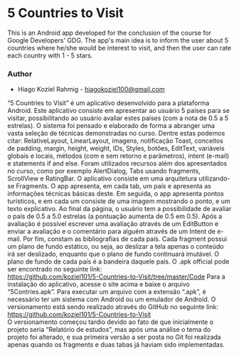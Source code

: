 # 5 Countries to Visit

This is an Android app developed for the conclusion of the course for Google Developers' GDG. The app's main idea is to inform the user about 5 countries where he/she would be interest to visit, and then the user can rate each country with 1 - 5 stars.

### Author
 * Hiago Koziel Rahmig - <hiagokoziel100@gmail.com>

“5 Countries to Visit” é um aplicativo desenvolvido para a plataforma Android. Este aplicativo consiste em apresentar ao usuário 5 países para se visitar, possibilitando ao usuário avaliar estes países (com a nota de 0.5 a 5 estrelas). O sistema foi pensado e elaborado de forma a abranger uma vasta seleção de técnicas demonstradas no curso. Dentre estas podemos citar: RelativeLayout, LinearLayout, imagens, notificação Toast, conceitos de padding, margin, height, weight, IDs, Styles, botões, EditText, variáveis globais e locais, métodos (com e sem retorno e parâmetros), intent (e-mail) e statements if and else. Foram utilizados recursos além dos apresentados no curso, como por exemplo AlertDialog, Tabs usando fragments, ScrollView e RatingBar. 
O aplicativo consiste em uma arquitetura utilizando-se Fragments. O app apresenta, em cada tab, um país e apresenta as informações técnicas básicas deste. Em seguida, o app apresenta pontos turísticos, e em cada um consiste de uma imagem mostrando o ponto, e um texto explicativo. Ao final da página, o usuário tem a possibilidade de avaliar o país de 0.5 a 5.0 estrelas (a pontuação aumenta de 0.5 em 0.5). Após a avaliação é possível escrever uma avaliação através de um EditButton e enviar a avaliação e o comentário para alguém através de um Intent de e-mail. Por fim, constam as bibliografias de cada país. Cada fragment possui um plano de fundo estático, ou seja, ao deslizar a tela apenas o conteúdo irá ser deslizado, enquanto que o plano de fundo continuará imutável. O plano de fundo de cada país é a bandeira daquele país. 
O .apk official pode ser encontrado no seguinte link:  
https://github.com/koziel101/5-Countries-to-Visit/tree/master/Code Para a instalação do aplicativo, acesse o site acima e baixe o arquivo “5Contries.apk”. Para executar um arquivo com a extensão “.apk”, é necessário ter um sistema com Android ou um emulador de Android. 
O versionamento está sendo realizado através do GitHub no seguinte link: 
https://github.com/koziel101/5-Countries-to-Visit       
O versionamento começou tardio devido ao fato de que inicialmente o projeto seria “Relatório de estudos”, mas após uma análise o tema do projeto foi alterado, e sua primeira versão a ser posta no Git foi realizada apenas quando os fragments e duas tabas já haviam sido implementadas.
